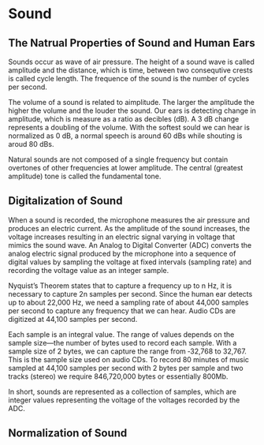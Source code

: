 # Sound

## The Natrual Properties of Sound and Human Ears
Sounds occur as wave of air pressure. The height of a sound wave is called amplitude and the distance, which is time, between two consequtive crests is called cycle length. The frequence of the sound is the number of cycles per second.

The volume of a sound is related to aimplitude. The larger the amplitude the higher the volume and the louder the sound. Our ears is detecting change in amplitude, which is measure as a ratio as decibles (dB). A 3 dB change represents a doubling of the volume. With the softest sould we can hear is normalized as 0 dB, a normal speech is around 60 dBs while shouting is aroud 80 dBs.

Natural sounds are not composed of a single frequency but contain overtones of other frequencies at lower amplitude. The central (greatest amplitude) tone is called the fundamental tone.

## Digitalization of Sound
When a sound is recorded, the microphone measures the air pressure and produces an electric current. As the amplitude of the sound increases, the voltage increases resulting in an electric signal varying in voltage that mimics the sound wave. An Analog to Digital Converter (ADC) converts the analog electric signal produced by the microphone into a sequence of digital values by sampling the voltage at fixed intervals (sampling rate) and recording the voltage value as an integer sample.

Nyquist’s Theorem states that to capture a frequency up to n Hz, it is necessary to capture 2n samples per second. Since the human ear detects up to about 22,000 Hz, we need a sampling rate of about 44,000 samples per second to capture any frequency that we can hear. Audio CDs are digitized at 44,100 samples per second.

Each sample is an integral value. The range of values depends on the sample size—the number of bytes used to record each sample. With a sample size of 2 bytes, we can capture the range from ‑32,768 to 32,767. This is the sample size used on audio CDs. To record 80 minutes of music sampled at 44,100 samples per second with 2 bytes per sample and two tracks (stereo) we require 846,720,000 bytes or essentially 800Mb.

In short, sounds are represented as a collection of samples, which are integer values representing the voltage of the voltages recorded by the ADC.

## Normalization of Sound

